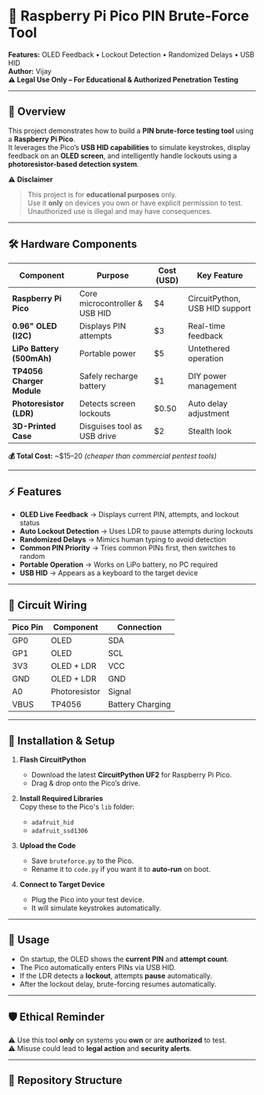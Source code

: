 # 🔐 Raspberry Pi Pico PIN Brute-Force Tool  
**Features:** OLED Feedback • Lockout Detection • Randomized Delays • USB HID  
**Author:** Vijay  
**⚠️ Legal Use Only – For Educational & Authorized Penetration Testing**

---

## 📌 Overview  
This project demonstrates how to build a **PIN brute-force testing tool** using a **Raspberry Pi Pico**.  
It leverages the Pico’s **USB HID capabilities** to simulate keystrokes, display feedback on an **OLED screen**, and intelligently handle lockouts using a **photoresistor-based detection system**.

⚠️ **Disclaimer**  
> This project is for **educational purposes** only.  
> Use it **only** on devices you own or have explicit permission to test.  
> Unauthorized use is illegal and may have consequences.

---

## 🛠️ Hardware Components

| Component                | Purpose                                | Cost (USD) | Key Feature                     |
|------------------------|-------------------------------------|-----------|--------------------------------|
| **Raspberry Pi Pico**      | Core microcontroller & USB HID       | $4        | CircuitPython, USB HID support |
| **0.96" OLED (I2C)**      | Displays PIN attempts               | $3        | Real-time feedback             |
| **LiPo Battery (500mAh)** | Portable power                      | $5        | Untethered operation           |
| **TP4056 Charger Module** | Safely recharge battery             | $1        | DIY power management           |
| **Photoresistor (LDR)**   | Detects screen lockouts             | $0.50     | Auto delay adjustment          |
| **3D-Printed Case**       | Disguises tool as USB drive         | $2        | Stealth look                  |

**💰 Total Cost:** ~$15–20 *(cheaper than commercial pentest tools)*

---

## ⚡ Features

- **OLED Live Feedback** → Displays current PIN, attempts, and lockout status  
- **Auto Lockout Detection** → Uses LDR to pause attempts during lockouts  
- **Randomized Delays** → Mimics human typing to avoid detection  
- **Common PIN Priority** → Tries common PINs first, then switches to random  
- **Portable Operation** → Works on LiPo battery, no PC required  
- **USB HID** → Appears as a keyboard to the target device

---

## 🔌 Circuit Wiring

| Pico Pin | Component       | Connection |
|---------|----------------|-----------|
| GP0     | OLED           | SDA       |
| GP1     | OLED           | SCL       |
| 3V3     | OLED + LDR     | VCC       |
| GND     | OLED + LDR     | GND       |
| A0      | Photoresistor  | Signal    |
| VBUS    | TP4056         | Battery Charging |

---

## 📜 Installation & Setup

1. **Flash CircuitPython**  
   - Download the latest **CircuitPython UF2** for Raspberry Pi Pico.
   - Drag & drop onto the Pico’s drive.

2. **Install Required Libraries**  
   Copy these to the Pico's `lib` folder:  
   - `adafruit_hid`
   - `adafruit_ssd1306`

3. **Upload the Code**  
   - Save `bruteforce.py` to the Pico.
   - Rename it to `code.py` if you want it to **auto-run** on boot.

4. **Connect to Target Device**  
   - Plug the Pico into your test device.
   - It will simulate keystrokes automatically.

---

## 🧩 Usage

- On startup, the OLED shows the **current PIN** and **attempt count**.
- The Pico automatically enters PINs via USB HID.
- If the LDR detects a **lockout**, attempts **pause** automatically.
- After the lockout delay, brute-forcing resumes automatically.

---

## 🛡️ Ethical Reminder  

⚠️ Use this tool **only** on systems you **own** or are **authorized** to test.  
⚠️ Misuse could lead to **legal action** and **security alerts**.

---

## 📂 Repository Structure  

